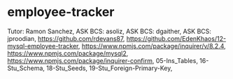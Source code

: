 # employee-tracker
Tutor: Ramon Sanchez,
ASK BCS: asoliz,
ASK BCS: dgaither,
ASK BCS: jproodian,
https://github.com/rdevans87,
https://github.com/EdenKhaos/12-mysql-employee-tracker,
https://www.npmjs.com/package/inquirer/v/8.2.4,
https://www.npmjs.com/package/mysql2,
https://www.npmjs.com/package/inquirer-confirm,
05-Ins_Tables,
16-Stu_Schema,
18-Stu_Seeds,
19-Stu_Foreign-Primary-Key,


